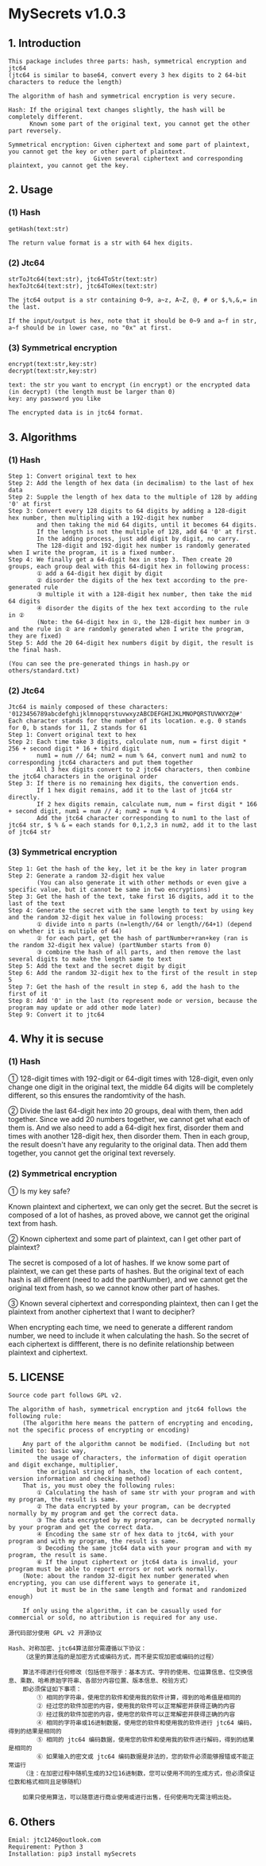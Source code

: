 # MySecrets v1.0.3

## 1. Introduction

    This package includes three parts: hash, symmetrical encryption and jtc64
    (jtc64 is similar to base64, convert every 3 hex digits to 2 64-bit characters to reduce the length)
    
    The algorithm of hash and symmetrical encryption is very secure.
    
    Hash: If the original text changes slightly, the hash will be completely different.
          Known some part of the original text, you cannot get the other part reversely.

    Symmetrical encryption: Given ciphertext and some part of plaintext, you cannot get the key or other part of plaintext.
                            Given several ciphertext and corresponding plaintext, you cannot get the key.
    
## 2. Usage
    
### (1) Hash

    getHash(text:str)
    
    The return value format is a str with 64 hex digits.
    
### (2) Jtc64

    strToJtc64(text:str), jtc64ToStr(text:str)
    hexToJtc64(text:str), jtc64ToHex(text:str)
    
    The jtc64 output is a str containing 0~9, a~z, A~Z, @, # or $,%,&,= in the last.
    
    If the input/output is hex, note that it should be 0~9 and a~f in str, a~f should be in lower case, no "0x" at first.
    
### (3) Symmetrical encryption

    encrypt(text:str,key:str)
    decrypt(text:str,key:str)
    
    text: the str you want to encrypt (in encrypt) or the encrypted data (in decrypt) (the length must be larger than 0)
    key: any password you like
    
    The encrypted data is in jtc64 format.

## 3. Algorithms

### (1) Hash

    Step 1: Convert original text to hex
    Step 2: Add the length of hex data (in decimalism) to the last of hex data
    Step 2: Supple the length of hex data to the multiple of 128 by adding '0' at first
    Step 3: Convert every 128 digits to 64 digits by adding a 128-digit hex number, then multipling with a 192-digit hex number
            and then taking the mid 64 digits, until it becomes 64 digits.
            If the length is not the multiple of 128, add 64 '0' at first.
            In the adding process, just add digit by digit, no carry.
            The 128-digit and 192-digit hex number is randomly generated when I write the program, it is a fixed number.
    Step 4: We finally get a 64-digit hex in step 3. Then create 20 groups, each group deal with this 64-digit hex in following process:
            ① add a 64-digit hex digit by digit
            ② disorder the digits of the hex text according to the pre-generated rule
            ③ multiple it with a 128-digit hex number, then take the mid 64 digits
            ④ disorder the digits of the hex text according to the rule in ②
            (Note: the 64-digit hex in ①, the 128-digit hex number in ③ and the rule in ② are randomly generated when I write the program, they are fixed)
    Step 5: Add the 20 64-digit hex numbers digit by digit, the result is the final hash.
    
    (You can see the pre-generated things in hash.py or others/standard.txt)
    
### (2) Jtc64

    Jtc64 is mainly composed of these characters: '0123456789abcdefghijklmnopqrstuvwxyzABCDEFGHIJKLMNOPQRSTUVWXYZ@#'
    Each character stands for the number of its location. e.g. 0 stands for 0, b stands for 11, Z stands for 61
    Step 1: Convert original text to hex
    Step 2: Each time take 3 digits, calculate num, num = first digit * 256 + second digit * 16 + third digit
            num1 = num // 64; num2 = num % 64, convert num1 and num2 to corresponding jtc64 characters and put them together
            All 3 hex digits convert to 2 jtc64 characters, then combine the jtc64 characters in the original order
    Step 3: If there is no remaining hex digits, the convertion ends.
            If 1 hex digit remains, add it to the last of jtc64 str directly.
            If 2 hex digits remain, calculate num, num = first digit * 166 + second digit, num1 = num // 4; num2 = num % 4
            Add the jtc64 character corresponding to num1 to the last of jtc64 str, $ % & = each stands for 0,1,2,3 in num2, add it to the last of jtc64 str

### (3) Symmetrical encryption

    Step 1: Get the hash of the key, let it be the key in later program
    Step 2: Generate a random 32-digit hex value
            (You can also generate it with other methods or even give a specific value, but it cannot be same in two encryptions)
    Step 3: Get the hash of the text, take first 16 digits, add it to the last of the text
    Step 4: Generate the secret with the same length to text by using key and the random 32-digit hex value in following process:
            ① divide into n parts (n=length//64 or length//64+1) (depend on whether it is multiple of 64)
            ② for each part, get the hash of partNumber+ran+key (ran is the random 32-digit hex value) (partNumber starts from 0)
            ③ combine the hash of all parts, and then remove the last several digits to make the length same to text
    Step 5: Add the text and the secret digit by digit
    Step 6: Add the random 32-digit hex to the first of the result in step 5
    Step 7: Get the hash of the result in step 6, add the hash to the first of it
    Step 8: Add '0' in the last (to represent mode or version, because the program may update or add other mode later)
    Step 9: Convert it to jtc64

## 4. Why it is secuse

### (1) Hash
    
① 128-digit times with 192-digit or 64-digit times with 128-digit, even only change one digit in the original text, the middle 64 digits will be completely different, so this ensures the randomtivity of the hash.

② Divide the last 64-digit hex into 20 groups, deal with them, then add together. Since we add 20 numbers together, we cannot get what each of them is. And we also need to add a 64-digit hex first, disorder them and times with another 128-digit hex, then disorder them. Then in each group, the result doesn't have any regularity to the original data. Then add them together, you cannot get the original text reversely.

### (2) Symmetrical encryption

① Is my key safe?

Known plaintext and ciphertext, we can only get the secret. But the secret is composed of a lot of hashes, as proved above, we cannot get the original text from hash.

② Known ciphertext and some part of plaintext, can I get other part of plaintext?

The secret is composed of a lot of hashes. If we know some part of plaintext, we can get these parts of hashes. But the original text of each hash is all different (need to add the partNumber), and we cannot get the original text from hash, so we cannot know other part of hashes.

③ Known several ciphertext and corresponding plaintext, then can I get the plaintext from another ciphertext that I want to decipher?

When encrypting each time, we need to generate a different random number, we need to include it when calculating the hash. So the secret of each ciphertext is diffferent, there is no definite relationship between plaintext and ciphertext.

## 5. LICENSE

    Source code part follows GPL v2.
    
    The algorithm of hash, symmetrical encryption and jtc64 follows the following rule:
        (The algorithm here means the pattern of encrypting and encoding, not the specific process of encrypting or encoding)
        
        Any part of the algorithm cannot be modified. (Including but not limited to: basic way, 
            the usage of characters, the information of digit operation and digit exchange, multiplier,
            the original string of hash, the location of each content, version information and checking method)
        That is, you must obey the following rules:
            ① Calculating the hash of same str with your program and with my program, the result is same.
            ② The data encrypted by your program, can be decrypted normally by my program and get the correct data.
            ③ The data encrypted by my program, can be decrypted normally by your program and get the correct data.
            ④ Encoding the same str of hex data to jtc64, with your program and with my program, the result is same.
            ⑤ Decoding the same jtc64 data with your program and with my program, the result is same.
            ⑥ If the input ciphertext or jtc64 data is invalid, your program must be able to report errors or not work normally.
        (Note: about the random 32-digit hex number generated when encrypting, you can use different ways to generate it,
            but it must be in the same length and format and randomized enough)
            
        If only using the algorithm, it can be casually used for commercial or sold, no attribution is required for any use.

    源代码部分使用 GPL v2 开源协议
    
    Hash、对称加密、jtc64算法部分需遵循以下协议：
        （这里的算法指的是加密方式或编码方式，而不是实现加密或编码的过程）
        
        算法不得进行任何修改（包括但不限于：基本方式、字符的使用、位运算信息、位交换信息、乘数、哈希原始字符串、各部分内容位置、版本信息、校验方式）
        即必须保证如下事项：
            ① 相同的字符串，使用您的软件和使用我的软件计算，得到的哈希值是相同的
            ② 经过您的软件加密的内容，使用我的软件可以正常解密并获得正确的内容
            ③ 经过我的软件加密的内容，使用您的软件可以正常解密并获得正确的内容
            ④ 相同的字符串或16进制数据，使用您的软件和使用我的软件进行 jtc64 编码，得到的结果是相同的
            ⑤ 相同的 jtc64 编码数据，使用您的软件和使用我的软件进行解码，得到的结果是相同的
            ⑥ 如果输入的密文或 jtc64 编码数据是非法的，您的软件必须能够报错或不能正常运行
        （注：在加密过程中随机生成的32位16进制数，您可以使用不同的生成方式，但必须保证位数和格式相同且足够随机）
        
        如果只使用算法，可以随意进行商业使用或进行出售，任何使用均无需注明出处。

## 6. Others

    Emial: jtc1246@outlook.com
    Requirement: Python 3
    Installation: pip3 install mySecrets
